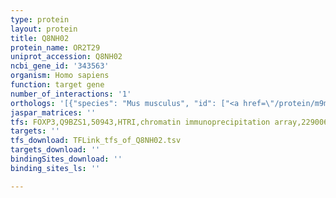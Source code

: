 ```yaml
---
type: protein
layout: protein
title: Q8NH02
protein_name: OR2T29
uniprot_accession: Q8NH02
ncbi_gene_id: '343563'
organism: Homo sapiens
function: target gene
number_of_interactions: '1'
orthologs: '[{"species": "Mus musculus", "id": ["<a href=\"/protein/m9mmj7\">M9MMJ7</a>", "<a href=\"/protein/q5ncd3\">Q5NCD3</a>", "<a href=\"/protein/q8vgd9\">Q8VGD9</a>", "<a href=\"/protein/q5nc44\">Q5NC44</a>", "<a href=\"/protein/q5ncd2\">Q5NCD2</a>"]}]'
jaspar_matrices: ''
tfs: FOXP3,Q9BZS1,50943,HTRI,chromatin immunoprecipitation array,22900683%5Buid%5D+OR+20554955%5Buid%5D,No
targets: ''
tfs_download: TFLink_tfs_of_Q8NH02.tsv
targets_download: ''
bindingSites_download: ''
binding_sites_ls: ''

---
```

